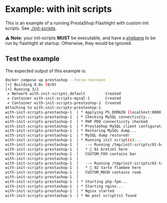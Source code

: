 # Example: with init scripts

This is an example of a running PrestaShop Flashlight with custom init scripts.
See [./init-scripts](./init-scripts).

**⚠️ Note:** your init-scripts **MUST** be executable, and have a [shebang](<https://en.wikipedia.org/wiki/Shebang_(Unix)>) to be run by flashlight at startup. Otherwise, they would be ignored.

## Test the example

The expected output of this example is:

```sh
docker compose up prestashop --force-recreate
[+] Building 0.0s (0/0)
[+] Running 3/2
 ✔ Network with-init-scripts_default         Created                                                                                                                                                                                                           0.0s
 ✔ Container with-init-scripts-mysql-1       Created                                                                                                                                                                                                           0.0s
 ✔ Container with-init-scripts-prestashop-1  Created                                                                                                                                                                                                           0.1s
Attaching to with-init-scripts-prestashop-1
with-init-scripts-prestashop-1  | * Applying PS_DOMAIN (localhost:8000) to the dump...
with-init-scripts-prestashop-1  | * Checking MySQL connectivity...
with-init-scripts-prestashop-1  | * PHP PDO connectivity checked
with-init-scripts-prestashop-1  | * PrestaShop MySQL client configuration set
with-init-scripts-prestashop-1  | * Restoring MySQL dump...
with-init-scripts-prestashop-1  | * MySQL dump restored!
with-init-scripts-prestashop-1  | * Running init script(s)...
with-init-scripts-prestashop-1  |   --> Running /tmp/init-scripts/01-bretzel.sh...
with-init-scripts-prestashop-1  |   * 🥨 01 bretzel here
with-init-scripts-prestashop-1  |   CUSTOM_FOO contains bar
with-init-scripts-prestashop-1  |
with-init-scripts-prestashop-1  |   --> Running /tmp/init-scripts/02-tarte-flambee.sh...
with-init-scripts-prestashop-1  |   * 🍕 02 tarte flambée here
with-init-scripts-prestashop-1  |   CUSTOM_MUSH contains room
with-init-scripts-prestashop-1  |
with-init-scripts-prestashop-1  | * Starting php-fpm...
with-init-scripts-prestashop-1  | * Starting nginx...
with-init-scripts-prestashop-1  | * Nginx started
with-init-scripts-prestashop-1  | * No post script(s) found
```
